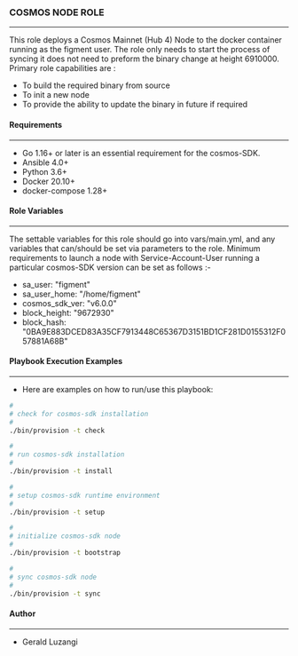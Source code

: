 ### COSMOS NODE ROLE
--------------------

This role deploys a Cosmos Mainnet (Hub 4) Node to the docker container running as the figment user. The role only needs to start the process of syncing it does not need to preform the binary change at height 6910000. Primary role capabilities are :

- To build the required binary from source
- To init a new node
- To provide the ability to update the binary in future if required

#### Requirements
-----------------

- Go 1.16+ or later is an essential requirement for the cosmos-SDK.
- Ansible 4.0+
- Python 3.6+
- Docker 20.10+
- docker-compose 1.28+

#### Role Variables
-------------------

The settable variables for this role should go into vars/main.yml, and any variables that can/should be set via parameters to the role. Minimum requirements to launch a node with Service-Account-User running a particular cosmos-SDK version can be set as follows :-

- sa_user: "figment"
- sa_user_home: "/home/figment"
- cosmos_sdk_ver: "v6.0.0"
- block_height: "9672930"
- block_hash: "0BA9E883DCED83A35CF7913448C65367D3151BD1CF281D0155312F057881A68B"

#### Playbook Execution Examples
--------------------------------

- Here are examples on how to run/use this playbook:

```bash
#
# check for cosmos-sdk installation
#
./bin/provision -t check

#
# run cosmos-sdk installation
#
./bin/provision -t install

#
# setup cosmos-sdk runtime environment
#
./bin/provision -t setup

#
# initialize cosmos-sdk node
#
./bin/provision -t bootstrap

#
# sync cosmos-sdk node
#
./bin/provision -t sync
```

#### Author
-----------

- Gerald Luzangi